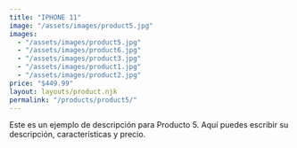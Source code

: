 ```yaml
---
title: "IPHONE 11"
image: "/assets/images/product5.jpg"
images:
  - "/assets/images/product5.jpg"
  - "/assets/images/product6.jpg"
  - "/assets/images/product3.jpg"
  - "/assets/images/product1.jpg"
  - "/assets/images/product2.jpg"
price: "$449.99"
layout: layouts/product.njk
permalink: "/products/product5/"
---
```


Este es un ejemplo de descripción para Producto 5.
Aquí puedes escribir su descripción, características y precio.
